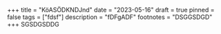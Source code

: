 +++
title = "KöASÖDKNDJnd"
date = "2023-05-16"
draft = true
pinned = false
tags = ["fdsf"]
description = "fDFgADF"
footnotes = "DSGGSDGD"
+++
SGSDGSDDG